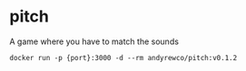 # pitch

A game where you have to match the sounds

`docker run -p {port}:3000 -d --rm andyrewco/pitch:v0.1.2`
